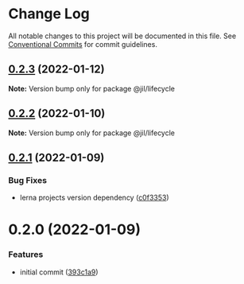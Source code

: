 # Change Log

All notable changes to this project will be documented in this file.
See [Conventional Commits](https://conventionalcommits.org) for commit guidelines.

## [0.2.3](https://github.com/jiljs/jil/compare/@jil/lifecycle@0.2.2...@jil/lifecycle@0.2.3) (2022-01-12)

**Note:** Version bump only for package @jil/lifecycle





## [0.2.2](https://github.com/jiljs/jil/compare/@jil/lifecycle@0.2.1...@jil/lifecycle@0.2.2) (2022-01-10)

**Note:** Version bump only for package @jil/lifecycle





## [0.2.1](https://github.com/jiljs/jil/compare/@jil/lifecycle@0.2.0...@jil/lifecycle@0.2.1) (2022-01-09)


### Bug Fixes

* lerna projects version dependency ([c0f3353](https://github.com/jiljs/jil/commit/c0f3353b160d2b77b9942f8e1ed2a40c6332ea91))





# 0.2.0 (2022-01-09)


### Features

* initial commit ([393c1a9](https://github.com/jiljs/jil/commit/393c1a9bdab1cff3d84a9d1fa48ac1ee452e1a26))

